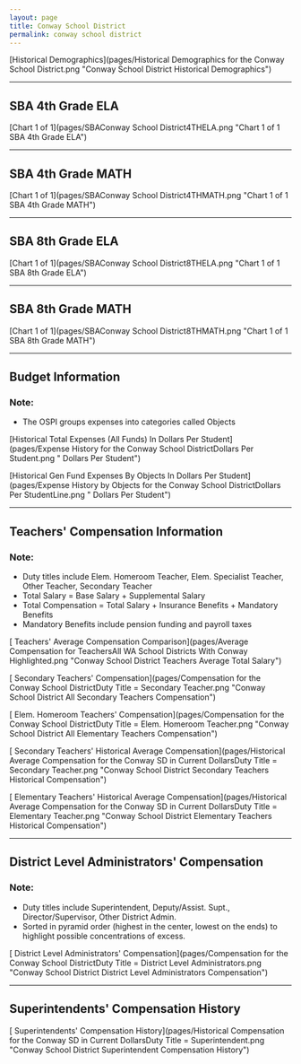 ```yaml
---
layout: page
title: Conway School District
permalink: conway school district
---
```



[Historical Demographics](pages/Historical Demographics for the Conway School District.png "Conway School District Historical Demographics")

___

## SBA 4th Grade ELA

[Chart 1 of 1](pages/SBAConway School District4THELA.png "Chart 1 of 1 SBA 4th Grade ELA")


___

## SBA 4th Grade MATH

[Chart 1 of 1](pages/SBAConway School District4THMATH.png "Chart 1 of 1 SBA 4th Grade MATH")


___

## SBA 8th Grade ELA

[Chart 1 of 1](pages/SBAConway School District8THELA.png "Chart 1 of 1 SBA 8th Grade ELA")


___

## SBA 8th Grade MATH

[Chart 1 of 1](pages/SBAConway School District8THMATH.png "Chart 1 of 1 SBA 8th Grade MATH")


___

## Budget Information
### Note:
- The OSPI groups expenses into categories called Objects

[Historical Total Expenses (All Funds) In Dollars Per Student](pages/Expense History for the Conway School DistrictDollars Per Student.png " Dollars Per Student")

[Historical Gen Fund Expenses By Objects In Dollars Per Student](pages/Expense History by Objects for the Conway School DistrictDollars Per StudentLine.png " Dollars Per Student")


___

## Teachers' Compensation Information
### Note:
- Duty titles include Elem. Homeroom Teacher, Elem. Specialist Teacher, Other Teacher, Secondary Teacher
- Total Salary = Base Salary + Supplemental Salary
- Total Compensation = Total Salary + Insurance Benefits + Mandatory Benefits
- Mandatory Benefits include pension funding and payroll taxes

[ Teachers' Average Compensation Comparison](pages/Average Compensation for TeachersAll WA School Districts With Conway Highlighted.png "Conway School District Teachers Average Total Salary")

[ Secondary Teachers' Compensation](pages/Compensation for the Conway School DistrictDuty Title = Secondary Teacher.png "Conway School District All Secondary Teachers Compensation")

[ Elem. Homeroom Teachers' Compensation](pages/Compensation for the Conway School DistrictDuty Title = Elem. Homeroom Teacher.png "Conway School District All Elementary Teachers Compensation")

[ Secondary Teachers' Historical Average Compensation](pages/Historical Average Compensation for the Conway SD in Current DollarsDuty Title = Secondary Teacher.png "Conway School District Secondary Teachers Historical Compensation")

[ Elementary Teachers' Historical Average Compensation](pages/Historical Average Compensation for the Conway SD in Current DollarsDuty Title = Elementary Teacher.png "Conway School District Elementary Teachers Historical Compensation")


___

## District Level Administrators' Compensation

### Note:
- Duty titles include Superintendent, Deputy/Assist. Supt., Director/Supervisor, Other District Admin.
- Sorted in pyramid order (highest in the center, lowest on the ends) to highlight possible concentrations of excess.

[ District Level Administrators' Compensation](pages/Compensation for the Conway School DistrictDuty Title = District Level Administrators.png "Conway School District District Level Administrators Compensation")


___

## Superintendents' Compensation History

[ Superintendents' Compensation History](pages/Historical Compensation for the Conway SD in Current DollarsDuty Title = Superintendent.png "Conway School District Superintendent Compensation History")

